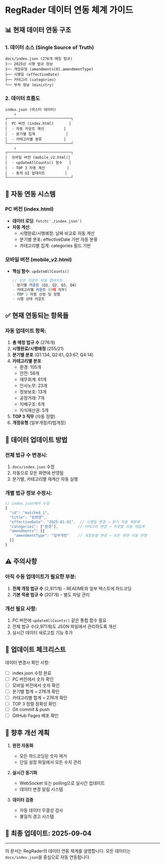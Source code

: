 # RegRader 데이터 연동 체계 가이드

## 📊 현재 데이터 연동 구조

### 1. 데이터 소스 (Single Source of Truth)
```
docs/index.json (276개 매칭 법규)
├── 2025년 시행 법규 정보
├── 개정유형 (amendments[0].amendmentType)
├── 시행일 (effectiveDate)
├── 카테고리 (categories)
└── 부처 정보 (ministry)
```

### 2. 데이터 흐름도
```
index.json (마스터 데이터)
    ↓
┌─────────────────────────────┐
│  PC 버전 (index.html)       │
│  - 자동 카운트 계산         │
│  - 분기별 집계              │
│  - 카테고리별 분류          │
└─────────────────────────────┘
    ↓
┌─────────────────────────────┐
│  모바일 버전 (mobile_v2.html)│
│  - updateAllCounts() 함수   │
│  - TOP 3 자동 계산          │
│  - 동적 UI 업데이트         │
└─────────────────────────────┘
```

## 🔄 자동 연동 시스템

### PC 버전 (index.html)
- **데이터 로딩**: `fetch('./index.json')`
- **자동 계산**:
  - 시행완료/시행예정: 날짜 비교로 자동 계산
  - 분기별 분포: effectiveDate 기반 자동 분류
  - 카테고리별 집계: categories 필드 기반

### 모바일 버전 (mobile_v2.html)
- **핵심 함수**: `updateAllCounts()`
  ```javascript
  // 모든 카운트 자동 업데이트
  - 분기별 카운트 (Q1, Q2, Q3, Q4)
  - 카테고리별 카운트 (8대 직무)
  - TOP 3 자동 선정 및 정렬
  - 시행 상태 카운트
  ```

## ✅ 현재 연동되는 항목들

### 자동 업데이트 항목:
1. **총 매칭 법규 수** (276개)
2. **시행완료/시행예정** (255/21)
3. **분기별 분포** (Q1:134, Q2:61, Q3:67, Q4:14)
4. **카테고리별 분포**
   - 환경: 105개
   - 안전: 56개
   - 재무회계: 61개
   - 인사노무: 23개
   - 정보보호: 13개
   - 공정거래: 7개
   - 지배구조: 6개
   - 지식재산권: 5개
5. **TOP 3 직무** (자동 정렬)
6. **개정유형** (일부개정/타법개정)

## 🔧 데이터 업데이트 방법

### 전체 법규 수 변경시:
1. `docs/index.json` 수정
2. 자동으로 모든 화면에 반영됨
3. 분기별, 카테고리별 재계산 자동 실행

### 개별 법규 정보 수정시:
```javascript
// index.json에서 수정
{
  "id": "matched_1",
  "title": "법령명",
  "effectiveDate": "2025-01-01",  // 시행일 변경 → 분기 자동 재분류
  "categories": ["환경"],         // 카테고리 변경 → 직무별 자동 재집계
  "amendments": [{
    "amendmentType": "일부개정"    // 개정유형 변경 → 모든 화면 자동 반영
  }]
}
```

## ⚠️ 주의사항

### 아직 수동 업데이트가 필요한 부분:
1. **전체 개정 법규 수** (2,971개) - README와 일부 텍스트에 하드코딩
2. **기본 적용 법규 수** (207개) - 별도 파일 관리

### 개선 필요 사항:
1. PC 버전에 `updateAllCounts()` 같은 통합 함수 필요
2. 전체 법규 수(2,971개)도 JSON 파일에서 관리하도록 개선
3. 실시간 데이터 새로고침 기능 추가

## 📝 업데이트 체크리스트

데이터 변경시 확인 사항:
- [ ] index.json 수정 완료
- [ ] PC 버전에서 숫자 확인
- [ ] 모바일 버전에서 숫자 확인
- [ ] 분기별 합계 = 276개 확인
- [ ] 카테고리별 합계 = 276개 확인
- [ ] TOP 3 정렬 정확성 확인
- [ ] Git commit & push
- [ ] GitHub Pages 배포 확인

## 🚀 향후 개선 계획

1. **완전 자동화**
   - 모든 하드코딩된 숫자 제거
   - 단일 설정 파일에서 모든 수치 관리

2. **실시간 동기화**
   - WebSocket 또는 polling으로 실시간 업데이트
   - 데이터 변경 알림 시스템

3. **데이터 검증**
   - 자동 데이터 무결성 검사
   - 불일치 경고 시스템

## 📅 최종 업데이트: 2025-09-04

---

이 문서는 RegRader의 데이터 연동 체계를 설명합니다.
모든 데이터는 `docs/index.json`을 중심으로 자동 연동됩니다.